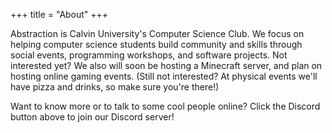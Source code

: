 +++
title = "About"
+++

Abstraction is Calvin University's Computer Science Club. We focus on helping computer science students build community and skills through social events, programming workshops, and software projects. Not interested yet? We also will soon be hosting a Minecraft server, and plan on hosting online gaming events. (Still not interested? At physical events we'll have pizza and drinks, so make sure you're there!)

Want to know more or to talk to some cool people online? Click the Discord button above to join our Discord server!